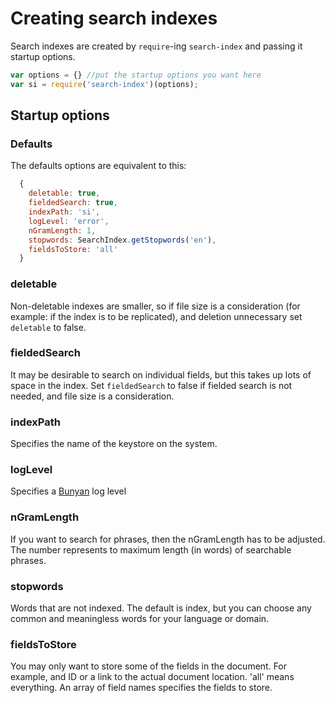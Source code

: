 # Creating search indexes

Search indexes are created by `require`-ing `search-index` and passing it startup options.

```javascript
var options = {} //put the startup options you want here
var si = require('search-index')(options);
```

## Startup options

### Defaults

The defaults options are equivalent to this:

```javascript
  {
    deletable: true,
    fieldedSearch: true,
    indexPath: 'si',
    logLevel: 'error',
    nGramLength: 1,
    stopwords: SearchIndex.getStopwords('en'),
    fieldsToStore: 'all'
  }
```

### deletable

Non-deletable indexes are smaller, so if file size is a consideration
(for example: if the index is to be replicated), and deletion
unnecessary set `deletable` to false.

### fieldedSearch

It may be desirable to search on individual fields, but this takes up
lots of space in the index. Set `fieldedSearch` to false if fielded
search is not needed, and file size is a consideration.

### indexPath

Specifies the name of the keystore on the system.

### logLevel

Specifies a [Bunyan](https://github.com/trentm/node-bunyan) log level

### nGramLength

If you want to search for phrases, then the nGramLength has to be
adjusted. The number represents to maximum length (in words) of
searchable phrases.

### stopwords

Words that are not indexed. The default is index, but you can choose
any common and meaningless words for your language or domain.

### fieldsToStore

You may only want to store some of the fields in the document. For
  example, and ID or a link to the actual document location. 'all'
  means everything. An array of field names specifies the fields to
  store.
